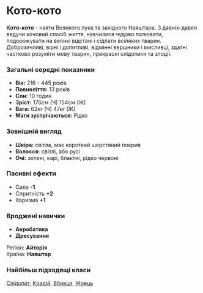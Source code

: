 # Кото-кото

**Кото-кото** - наяти Великого лука та західного Наяштара. З давніх-давен ведучи кочовий спосіб життя, навчилися чудово полювати, подорожувати на великі відстані і сідлати всіляких тварин.<br />
Доброзичливі, вірні і допитливі, відмінні вершники і мисливці, здатні частково розуміти мову тварин, прекрасні слідопити та злодії.

### Загальні середні показники
  - **Вік:** 216 - 445 років
  - **Повноліття:** 13 років
  - **Сон:** 10 годин
  - **Зріст:** 176см (Ч) 154см (Ж)
  - **Вага:** 62кг (Ч) 47кг (Ж)
  - **Маги зустрічаються:** Рідко

### Зовнішній вигляд
  - **Шкіра:** світла, має короткий шерстяний покрив
  - **Волосся:** світлі, або русі
  - **Очі:** зелені, карі, блактні, рідко червоні

### Пасивні ефекти
  - Сила **-1**
  - Спритність **+2**
  - Харизма **+1**

### Вроджені навички
  - **Акробатика**
  - **Дресування**

Регіон: **Айторія**<br />
Країна: **Наяштар**

### Найбільш підходящі класи

[Слідопит](/docs/classes/ranger), [Крадій](/docs/classes/thief), [Вбивця](/docs/classes/killer), [Жрець](/docs/classes/priest)